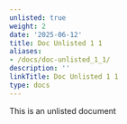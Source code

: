```yaml
---
unlisted: true
weight: 2
date: '2025-06-12'
title: Doc Unlisted 1 1
aliases:
- /docs/doc-unlisted_1_1/
description: ''
linkTitle: Doc Unlisted 1 1
type: docs
---
```


This is an unlisted document
